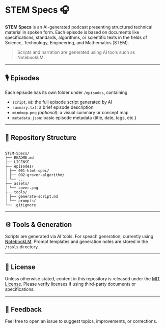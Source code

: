# STEM Specs 🎧

**STEM Specs** is an AI-generated podcast presenting structured technical material in spoken form. Each episode is based on documents like specifications, standards, algorithms, or scientific texts in the fields of Science, Technology, Engineering, and Mathematics (STEM).

> Scripts and narration are generated using AI tools such as NotebookLM.

---

## 🎙️ Episodes

Each episode has its own folder under `/episodes`, containing:

- `script.md`: the full episode script generated by AI  
- `summary.txt`: a brief episode description  
- `mindmap.png` *(optional)*: a visual summary or concept map  
- `metadata.json`: basic episode metadata (title, date, tags, etc.)

---

## 📁 Repository Structure

```

STEM-Specs/
├── README.md
├── LICENSE
├── episodes/
│ ├── 001-html-spec/
│ ├── 002-grover-algorithm/
│ └── ...
├── assets/
│ └── cover.png
├── tools/
│ ├── generate-script.md
│ └── prompts/
└── .gitignore

```

---

## ⚙️ Tools & Generation

Scripts are generated via AI tools. For speach generation, currently using [NotebookLM](https://notebooklm.google). Prompt templates and generation notes are stored in the `/tools` directory.

---

## 📢 License

Unless otherwise stated, content in this repository is released under the [MIT License](LICENSE). Please verify licenses if using third-party documents or specifications.

---

## 💬 Feedback

Feel free to open an issue to suggest topics, improvements, or corrections.
